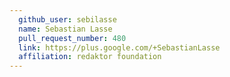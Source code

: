 ```yaml
---
  github_user: sebilasse
  name: Sebastian Lasse
  pull_request_number: 480
  link: https://plus.google.com/+SebastianLasse
  affiliation: redaktor foundation
---
```

